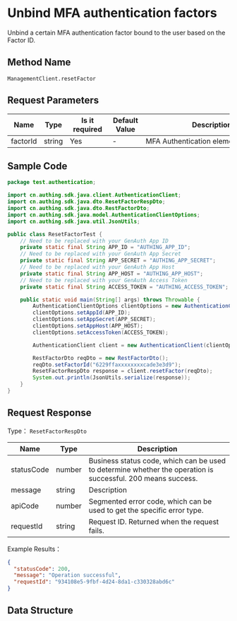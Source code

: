 # Unbind MFA authentication factors

<!--
Warning ⚠️:
Do not modify this document directly,
https://github\.com/Authing/authing-docs-factory
Use this project to generate
-->

<LastUpdated />

Unbind a certain MFA authentication factor bound to the user based on the Factor ID.

## Method Name

`ManagementClient.resetFactor`

## Request Parameters

| Name     | Type   | <div style="width:80px">Is it required</div> | <div style="width:60px">Default Value</div> | <div style="width:300px">Description</div> | <div style="width:200px">Example Value</div> |
| -------- | ------ | -------------------------------------------- | ------------------------------------------- | ------------------------------------------ | -------------------------------------------- |
| factorId | string | Yes                                          | -                                           | MFA Authentication elements ID             | `6229ffaxxxxxxxxcade3e3d9`                   |

## Sample Code

```java
package test.authentication;

import cn.authing.sdk.java.client.AuthenticationClient;
import cn.authing.sdk.java.dto.ResetFactorRespDto;
import cn.authing.sdk.java.dto.RestFactorDto;
import cn.authing.sdk.java.model.AuthenticationClientOptions;
import cn.authing.sdk.java.util.JsonUtils;

public class ResetFactorTest {
    // Need to be replaced with your GenAuth App ID
    private static final String APP_ID = "AUTHING_APP_ID";
    // Need to be replaced with your GenAuth App Secret
    private static final String APP_SECRET = "AUTHING_APP_SECRET";
    // Need to be replaced with your GenAuth App Host
    private static final String APP_HOST = "AUTHING_APP_HOST";
    // Need to be replaced with your GenAuth Access Token
    private static final String ACCESS_TOKEN = "AUTHING_ACCESS_TOKEN";

    public static void main(String[] args) throws Throwable {
        AuthenticationClientOptions clientOptions = new AuthenticationClientOptions();
        clientOptions.setAppId(APP_ID);
        clientOptions.setAppSecret(APP_SECRET);
        clientOptions.setAppHost(APP_HOST);
        clientOptions.setAccessToken(ACCESS_TOKEN);

        AuthenticationClient client = new AuthenticationClient(clientOptions);

        RestFactorDto reqDto = new RestFactorDto();
        reqDto.setFactorId("6229ffaxxxxxxxxcade3e3d9");
        ResetFactorRespDto response = client.resetFactor(reqDto);
        System.out.println(JsonUtils.serialize(response));
    }
}

```

## Request Response

Type： `ResetFactorRespDto`

| Name       | Type   | Description                                                                                                  |
| ---------- | ------ | ------------------------------------------------------------------------------------------------------------ |
| statusCode | number | Business status code, which can be used to determine whether the operation is successful. 200 means success. |
| message    | string | Description                                                                                                  |
| apiCode    | number | Segmented error code, which can be used to get the specific error type.                                      |
| requestId  | string | Request ID. Returned when the request fails.                                                                 |

Example Results：

```json
{
  "statusCode": 200,
  "message": "Operation successful",
  "requestId": "934108e5-9fbf-4d24-8da1-c330328abd6c"
}
```

## Data Structure
